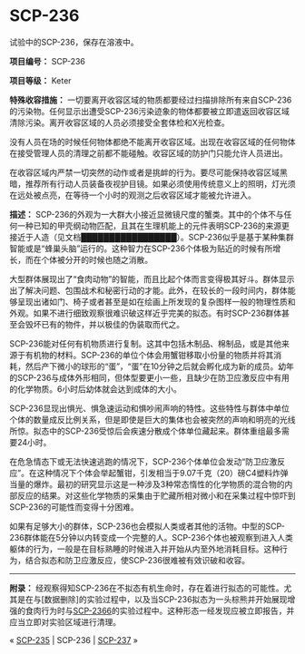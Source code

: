 # SCP-236
                        




试验中的SCP-236，保存在溶液中。



**项目编号：** SCP-236

**项目等级：** Keter

**特殊收容措施：** 一切要离开收容区域的物质都要经过扫描排除所有来自SCP-236的污染物。任何显示出遭受SCP-236污染迹象的物体都要被立即遣返回收容区域清除污染。离开收容区域的人员必须接受全套体检和X光检查。

没有人员在场的时候任何物体都绝不能离开收容区域。出现在收容区域的任何物体在接受管理人员的清理之前都不能碰触。收容区域的防护门只能允许人员进出。

在收容区域内严禁一切突然的动作或者是挑衅的行为。要尽可能保持收容区域黑暗，推荐所有行动人员装备夜视护目镜。如果必须使用传统意义上的照明，灯光须在远处被点亮，在等待一个小时的观测之后收容区域才能被允许进入。

**描述：** SCP-236的外观为一大群大小接近显微镜尺度的蟹类。其中的个体不与任何一种已知的甲壳纲动物匹配，且其在生理机能上的元件表明SCP-236的来源更接近于人造（见文档█████████████████）。SCP-236似乎是基于某种集群智能或是“蜂巢头脑”运行的。这种智力在SCP-236个体极为贴近的时候有所增长，而在个体被分开的时候也随之消散。

大型群体展现出了“食肉动物”的智能，而且比起个体而言变得极其好斗。群体显示出了解决问题、包围战术和秘密行动的才能。此外，在较长的一段时间内，群体能够呈现出诸如门、椅子或者甚至是如在绘画上所发现的复杂图样一般的物理性质和外观。如果不进行细致观察很难识破这样近乎完美的拟态。有时SCP-236群体甚至会毁坏已有的物件，并以极佳的伪装取而代之。

SCP-236能对任何有机物质进行复制。这其中包括木制品、棉制品，或是其他来源于有机物的材料。SCP-236的单位个体会用蟹钳移取小份量的物质并将其消耗，然后产下微小的球形的“蛋”，“蛋”在10分钟之后就会孵化成为新的成员。幼年的SCP-236与成体外形相同，但体型要更小一些，且缺少在防卫应激反应中有用的化学物质。6小时后幼体就会达到成体的大小。

SCP-236显现出惧光、惧急速运动和惧吵闹声响的特性。这些特性与群体中单位个体的数量成反比例关系，但是即使是巨大的集体也会被突然的声响和明亮的光线所惊。拟态中的SCP-236受惊后会疾速分散成个体单位藏起来。群体重组最多需要24小时。

在危急情态下或无法快速逃跑的情况下，SCP-236个体单位会发动“防卫应激反应”。在这种情况下个体会举起蟹钳，引发相当于9.07千克（20）磅C4塑料炸弹当量的爆炸。最初的研究显示这是一种涉及3种常态惰性的化学物质的混合物的内部反应的结果。对这些化学物质的采集由于贮藏所相对微小和在采集过程中惊吓到SCP-236的可能性而变得十分困难。

如果有足够大小的群体，SCP-236也会模拟人类或者其他的活物。中型的SCP-236群体能在5分钟以内转变成一个完整的人。SCP-236个体也被观察到进入人类躯体的行为，一般是在目标熟睡的时候进入并开始从内至外地消耗目标。这种行为，结合拟态和防卫应激反应，使SCP-236很难被有效识破和收容。


---

**附录：** 经观察得知SCP-236在不拟态有机生命时，存在着进行拟态的可能性。尤其是在与[数据删除]的实验过程中，以及当SCP-236拟态为一头棕熊并开始展现增强的食肉行为时与[SCP-2366](/scp-2366)的实验过程中。这种形态一经发现应被立即报告，并应当立即对实验区域进行清理。



« [SCP-235](/scp-235) | SCP-236 | [SCP-237](/scp-237) »





                    